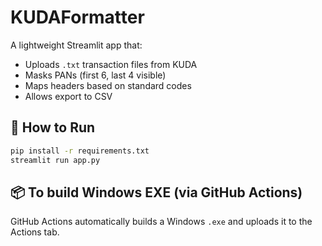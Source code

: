 # KUDAFormatter

A lightweight Streamlit app that:
- Uploads `.txt` transaction files from KUDA
- Masks PANs (first 6, last 4 visible)
- Maps headers based on standard codes
- Allows export to CSV

## 🔧 How to Run

```bash
pip install -r requirements.txt
streamlit run app.py
```

## 📦 To build Windows EXE (via GitHub Actions)

GitHub Actions automatically builds a Windows `.exe` and uploads it to the Actions tab.
